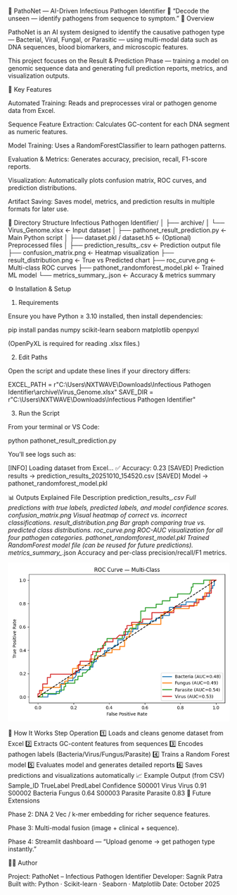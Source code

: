 🧫 PathoNet — AI-Driven Infectious Pathogen Identifier
🦠 “Decode the unseen — identify pathogens from sequence to symptom.”
📘 Overview

PathoNet is an AI system designed to identify the causative pathogen type — Bacterial, Viral, Fungal, or Parasitic — using multi-modal data such as DNA sequences, blood biomarkers, and microscopic features.

This project focuses on the Result & Prediction Phase — training a model on genomic sequence data and generating full prediction reports, metrics, and visualization outputs.

🧠 Key Features

Automated Training: Reads and preprocesses viral or pathogen genome data from Excel.

Sequence Feature Extraction: Calculates GC-content for each DNA segment as numeric features.

Model Training: Uses a RandomForestClassifier to learn pathogen patterns.

Evaluation & Metrics: Generates accuracy, precision, recall, F1-score reports.

Visualization: Automatically plots confusion matrix, ROC curves, and prediction distributions.

Artifact Saving: Saves model, metrics, and prediction results in multiple formats for later use.

📂 Directory Structure
Infectious Pathogen Identifier/
│
├── archive/
│   └── Virus_Genome.xlsx              ← Input dataset
│
├── pathonet_result_prediction.py      ← Main Python script
│
├── dataset.pkl / dataset.h5           ← (Optional) Preprocessed files
│
├── prediction_results_<timestamp>.csv ← Prediction output file
├── confusion_matrix.png               ← Heatmap visualization
├── result_distribution.png            ← True vs Predicted chart
├── roc_curve.png                      ← Multi-class ROC curves
├── pathonet_randomforest_model.pkl    ← Trained ML model
└── metrics_summary_<timestamp>.json   ← Accuracy & metrics summary

⚙️ Installation & Setup
1. Requirements

Ensure you have Python ≥ 3.10 installed, then install dependencies:

pip install pandas numpy scikit-learn seaborn matplotlib openpyxl


(OpenPyXL is required for reading .xlsx files.)

2. Edit Paths

Open the script and update these lines if your directory differs:

EXCEL_PATH = r"C:\Users\NXTWAVE\Downloads\Infectious Pathogen Identifier\archive\Virus_Genome.xlsx"
SAVE_DIR   = r"C:\Users\NXTWAVE\Downloads\Infectious Pathogen Identifier"

3. Run the Script

From your terminal or VS Code:

python pathonet_result_prediction.py


You’ll see logs such as:

[INFO] Loading dataset from Excel...
✅ Accuracy: 0.23
[SAVED] Prediction results → prediction_results_20251010_154520.csv
[SAVED] Model → pathonet_randomforest_model.pkl

📊 Outputs Explained
File	Description
prediction_results_*.csv	Full predictions with true labels, predicted labels, and model confidence scores.
confusion_matrix.png	Visual heatmap of correct vs. incorrect classifications.
result_distribution.png	Bar graph comparing true vs. predicted class distributions.
roc_curve.png	ROC-AUC visualization for all four pathogen categories.
pathonet_randomforest_model.pkl	Trained RandomForest model file (can be reused for future predictions).
metrics_summary_*.json	Accuracy and per-class precision/recall/F1 metrics.

![Confusion Matrix Heatmap](roc_curve.png)

🧩 How It Works
Step	Operation
1️⃣	Loads and cleans genome dataset from Excel
2️⃣	Extracts GC-content features from sequences
3️⃣	Encodes pathogen labels (Bacteria/Virus/Fungus/Parasite)
4️⃣	Trains a Random Forest model
5️⃣	Evaluates model and generates detailed reports
6️⃣	Saves predictions and visualizations automatically
📈 Example Output (from CSV)
Sample_ID	TrueLabel	PredLabel	Confidence
S00001	Virus	Virus	0.91
S00002	Bacteria	Fungus	0.64
S00003	Parasite	Parasite	0.83
🧠 Future Extensions

Phase 2: DNA 2 Vec / k-mer embedding for richer sequence features.

Phase 3: Multi-modal fusion (image + clinical + sequence).

Phase 4: Streamlit dashboard — “Upload genome → get pathogen type instantly.”

👨‍💻 Author

Project: PathoNet – Infectious Pathogen Identifier
Developer: Sagnik Patra
Built with: Python · Scikit-learn · Seaborn · Matplotlib
Date: October 2025
